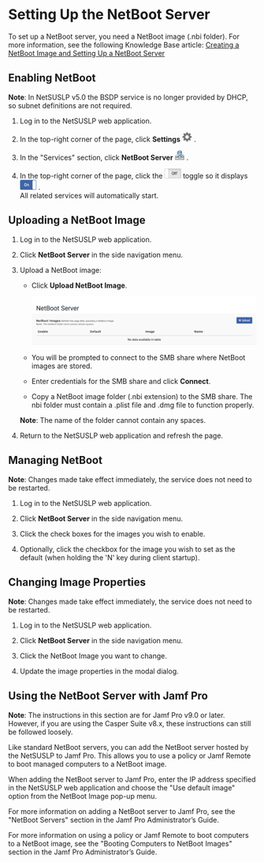 # Setting Up the NetBoot Server

To set up a NetBoot server, you need a NetBoot image (.nbi folder). For more information, see the following Knowledge Base article:
[Creating a NetBoot Image and Setting Up a NetBoot Server](https://www.jamf.com/jamf-nation/articles/307/creating-a-netboot-image-and-setting-up-a-netboot-server)


## Enabling NetBoot
**Note**: In NetSUSLP v5.0 the BSDP service is no longer provided by DHCP, so subnet definitions are not required.

1. Log in to the NetSUSLP web application.

2. In the top-right corner of the page, click **Settings** <img height="20" src="images/thumbnails/settings_menu.png"> .

3. In the "Services" section, click **NetBoot Server** <img height="20" src="images/thumbnails/netboot_icon.png"> .

4. In the top-right corner of the page, click the <img height="20" src="images/thumbnails/toggle_off.png"> toggle so it displays <img height="20" src="images/thumbnails/toggle_on.png"> .\
   All related services will automatically start.


## Uploading a NetBoot Image

1. Log in to the NetSUSLP web application.

2. Click **NetBoot Server** in the side navigation menu.

3. Upload a NetBoot image:
	* Click **Upload NetBoot Image**.

		<img src="images/attachments/netboot.png" width="500">
		
	* You will be prompted to connect to the SMB share where NetBoot images are stored.
	* Enter credentials for the SMB share and click **Connect**.
	* Copy a NetBoot image folder (.nbi extension) to the SMB share. The nbi folder must contain a .plist file and .dmg file to function properly.

	**Note**: The name of the folder cannot contain any spaces.

4. Return to the NetSUSLP web application and refresh the page.


## Managing NetBoot
**Note**: Changes made take effect immediately, the service does not need to be restarted.

1. Log in to the NetSUSLP web application.

2. Click **NetBoot Server** in the side navigation menu.

3. Click the check boxes for the images you wish to enable.

4. Optionally, click the checkbox for the image you wish to set as the default (when holding the 'N' key during client startup).


## Changing Image Properties
**Note**: Changes made take effect immediately, the service does not need to be restarted.

1. Log in to the NetSUSLP web application.

2. Click **NetBoot Server** in the side navigation menu.

3. Click the NetBoot Image you want to change.

4. Update the image properties in the modal dialog.


## Using the NetBoot Server with Jamf Pro

**Note**: The instructions in this section are for Jamf Pro v9.0 or later. However, if you are using the Casper Suite v8.x, these instructions can still be followed loosely.

Like standard NetBoot servers, you can add the NetBoot server hosted by the NetSUSLP to Jamf Pro. This allows you to use a policy or Jamf Remote to boot managed computers to a NetBoot image.

When adding the NetBoot server to Jamf Pro, enter the IP address specified in the NetSUSLP web application and choose the "Use default image" option from the NetBoot Image pop-up menu.

For more information on adding a NetBoot server to Jamf Pro, see the "NetBoot Servers" section in the Jamf Pro Administrator’s Guide.

For more information on using a policy or Jamf Remote to boot computers to a NetBoot image, see the "Booting Computers to NetBoot Images" section in the Jamf Pro Administrator’s Guide.